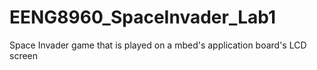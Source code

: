 # EENG8960_SpaceInvader_Lab1
 Space Invader game that is played on a mbed's application board's LCD screen
